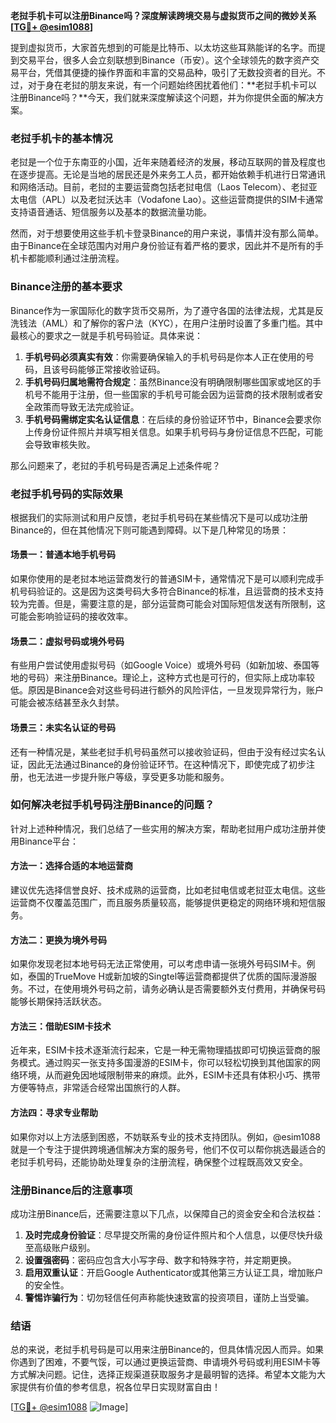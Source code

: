 **老挝手机卡可以注册Binance吗？深度解读跨境交易与虚拟货币之间的微妙关系[[TG💪+ @esim1088](https://t.me/s/esim1088)]**

提到虚拟货币，大家首先想到的可能是比特币、以太坊这些耳熟能详的名字。而提到交易平台，很多人会立刻联想到Binance（币安）。这个全球领先的数字资产交易平台，凭借其便捷的操作界面和丰富的交易品种，吸引了无数投资者的目光。不过，对于身在老挝的朋友来说，有一个问题始终困扰着他们：**老挝手机卡可以注册Binance吗？**今天，我们就来深度解读这个问题，并为你提供全面的解决方案。

### 老挝手机卡的基本情况

老挝是一个位于东南亚的小国，近年来随着经济的发展，移动互联网的普及程度也在逐步提高。无论是当地的居民还是外来务工人员，都开始依赖手机进行日常通讯和网络活动。目前，老挝的主要运营商包括老挝电信（Laos Telecom）、老挝亚太电信（APL）以及老挝沃达丰（Vodafone Lao）。这些运营商提供的SIM卡通常支持语音通话、短信服务以及基本的数据流量功能。

然而，对于想要使用这些手机卡登录Binance的用户来说，事情并没有那么简单。由于Binance在全球范围内对用户身份验证有着严格的要求，因此并不是所有的手机卡都能顺利通过注册流程。

### Binance注册的基本要求

Binance作为一家国际化的数字货币交易所，为了遵守各国的法律法规，尤其是反洗钱法（AML）和了解你的客户法（KYC），在用户注册时设置了多重门槛。其中最核心的要求之一就是手机号码验证。具体来说：

1. **手机号码必须真实有效**：你需要确保输入的手机号码是你本人正在使用的号码，且该号码能够正常接收验证码。
2. **手机号码归属地需符合规定**：虽然Binance没有明确限制哪些国家或地区的手机号不能用于注册，但一些国家的手机号可能会因为运营商的技术限制或者安全政策而导致无法完成验证。
3. **手机号码需绑定实名认证信息**：在后续的身份验证环节中，Binance会要求你上传身份证件照片并填写相关信息。如果手机号码与身份证信息不匹配，可能会导致审核失败。

那么问题来了，老挝的手机号码是否满足上述条件呢？

### 老挝手机号码的实际效果

根据我们的实际测试和用户反馈，老挝手机号码在某些情况下是可以成功注册Binance的，但在其他情况下则可能遇到障碍。以下是几种常见的场景：

#### 场景一：普通本地手机号码
如果你使用的是老挝本地运营商发行的普通SIM卡，通常情况下是可以顺利完成手机号码验证的。这是因为这类号码大多符合Binance的标准，且运营商的技术支持较为完善。但是，需要注意的是，部分运营商可能会对国际短信发送有所限制，这可能会影响验证码的接收效率。

#### 场景二：虚拟号码或境外号码
有些用户尝试使用虚拟号码（如Google Voice）或境外号码（如新加坡、泰国等地的号码）来注册Binance。理论上，这种方式也是可行的，但实际上成功率较低。原因是Binance会对这些号码进行额外的风险评估，一旦发现异常行为，账户可能会被冻结甚至永久封禁。

#### 场景三：未实名认证的号码
还有一种情况是，某些老挝手机号码虽然可以接收验证码，但由于没有经过实名认证，因此无法通过Binance的身份验证环节。在这种情况下，即使完成了初步注册，也无法进一步提升账户等级，享受更多功能和服务。

### 如何解决老挝手机号码注册Binance的问题？

针对上述种种情况，我们总结了一些实用的解决方案，帮助老挝用户成功注册并使用Binance平台：

#### 方法一：选择合适的本地运营商
建议优先选择信誉良好、技术成熟的运营商，比如老挝电信或老挝亚太电信。这些运营商不仅覆盖范围广，而且服务质量较高，能够提供更稳定的网络环境和短信服务。

#### 方法二：更换为境外号码
如果你发现老挝本地号码无法正常使用，可以考虑申请一张境外号码SIM卡。例如，泰国的TrueMove H或新加坡的Singtel等运营商都提供了优质的国际漫游服务。不过，在使用境外号码之前，请务必确认是否需要额外支付费用，并确保号码能够长期保持活跃状态。

#### 方法三：借助ESIM卡技术
近年来，ESIM卡技术逐渐流行起来，它是一种无需物理插拔即可切换运营商的服务模式。通过购买一张支持多国漫游的ESIM卡，你可以轻松切换到其他国家的网络环境，从而避免因地域限制带来的麻烦。此外，ESIM卡还具有体积小巧、携带方便等特点，非常适合经常出国旅行的人群。

#### 方法四：寻求专业帮助
如果你对以上方法感到困惑，不妨联系专业的技术支持团队。例如，@esim1088就是一个专注于提供跨境通信解决方案的服务号，他们不仅可以帮你挑选最适合的老挝手机号码，还能协助处理复杂的注册流程，确保整个过程既高效又安全。

### 注册Binance后的注意事项

成功注册Binance后，还需要注意以下几点，以保障自己的资金安全和合法权益：

1. **及时完成身份验证**：尽早提交所需的身份证件照片和个人信息，以便尽快升级至高级账户级别。
2. **设置强密码**：密码应包含大小写字母、数字和特殊字符，并定期更换。
3. **启用双重认证**：开启Google Authenticator或其他第三方认证工具，增加账户的安全性。
4. **警惕诈骗行为**：切勿轻信任何声称能快速致富的投资项目，谨防上当受骗。

### 结语

总的来说，老挝手机号码是可以用来注册Binance的，但具体情况因人而异。如果你遇到了困难，不要气馁，可以通过更换运营商、申请境外号码或利用ESIM卡等方式解决问题。记住，选择正规渠道获取服务才是最明智的选择。希望本文能为大家提供有价值的参考信息，祝各位早日实现财富自由！

[[TG💪+ @esim1088](https://t.me/s/esim1088) ![Image](https://i.postimg.cc/4NQfJmqS/Snipaste-2025-05-13-00-14-12.png)]
